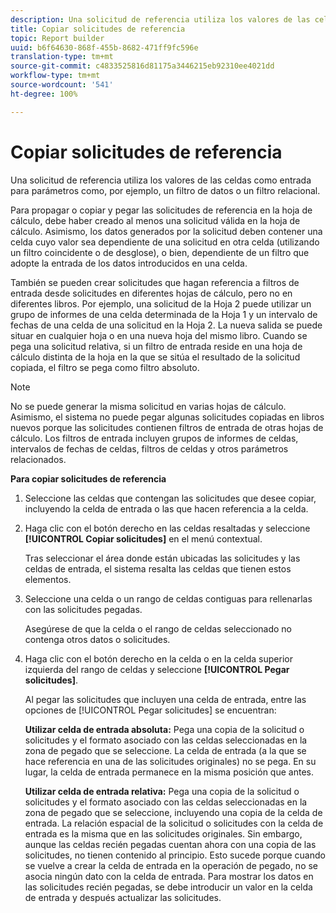```yaml
---
description: Una solicitud de referencia utiliza los valores de las celdas como entrada para parámetros como, por ejemplo, un filtro de datos o un filtro relacional.
title: Copiar solicitudes de referencia
topic: Report builder
uuid: b6f64630-868f-455b-8682-471ff9fc596e
translation-type: tm+mt
source-git-commit: c4833525816d81175a3446215eb92310ee4021dd
workflow-type: tm+mt
source-wordcount: '541'
ht-degree: 100%

---
```



# Copiar solicitudes de referencia

Una solicitud de referencia utiliza los valores de las celdas como entrada para parámetros como, por ejemplo, un filtro de datos o un filtro relacional.

Para propagar o copiar y pegar las solicitudes de referencia en la hoja de cálculo, debe haber creado al menos una solicitud válida en la hoja de cálculo. Asimismo, los datos generados por la solicitud deben contener una celda cuyo valor sea dependiente de una solicitud en otra celda (utilizando un filtro coincidente o de desglose), o bien, dependiente de un filtro que adopte la entrada de los datos introducidos en una celda.

También se pueden crear solicitudes que hagan referencia a filtros de entrada desde solicitudes en diferentes hojas de cálculo, pero no en diferentes libros. Por ejemplo, una solicitud de la Hoja 2 puede utilizar un grupo de informes de una celda determinada de la Hoja 1 y un intervalo de fechas de una celda de una solicitud en la Hoja 2. La nueva salida se puede situar en cualquier hoja o en una nueva hoja del mismo libro. Cuando se pega una solicitud relativa, si un filtro de entrada reside en una hoja de cálculo distinta de la hoja en la que se sitúa el resultado de la solicitud copiada, el filtro se pega como filtro absoluto.

>[!NOTE]
>
>No se puede generar la misma solicitud en varias hojas de cálculo. Asimismo, el sistema no puede pegar algunas solicitudes copiadas en libros nuevos porque las solicitudes contienen filtros de entrada de otras hojas de cálculo. Los filtros de entrada incluyen grupos de informes de celdas, intervalos de fechas de celdas, filtros de celdas y otros parámetros relacionados.

**Para copiar solicitudes de referencia**

1. Seleccione las celdas que contengan las solicitudes que desee copiar, incluyendo la celda de entrada o las que hacen referencia a la celda.
1. Haga clic con el botón derecho en las celdas resaltadas y seleccione **[!UICONTROL Copiar solicitudes]** en el menú contextual.

   Tras seleccionar el área donde están ubicadas las solicitudes y las celdas de entrada, el sistema resalta las celdas que tienen estos elementos.
1. Seleccione una celda o un rango de celdas contiguas para rellenarlas con las solicitudes pegadas.

   Asegúrese de que la celda o el rango de celdas seleccionado no contenga otros datos o solicitudes.
1. Haga clic con el botón derecho en la celda o en la celda superior izquierda del rango de celdas y seleccione **[!UICONTROL Pegar solicitudes]**.

   Al pegar las solicitudes que incluyen una celda de entrada, entre las opciones de [!UICONTROL Pegar solicitudes] se encuentran:

   **Utilizar celda de entrada absoluta:** Pega una copia de la solicitud o solicitudes y el formato asociado con las celdas seleccionadas en la zona de pegado que se seleccione. La celda de entrada (a la que se hace referencia en una de las solicitudes originales) no se pega. En su lugar, la celda de entrada permanece en la misma posición que antes.

   **Utilizar celda de entrada relativa:** Pega una copia de la solicitud o solicitudes y el formato asociado con las celdas seleccionadas en la zona de pegado que se seleccione, incluyendo una copia de la celda de entrada. La relación espacial de la solicitud o solicitudes con la celda de entrada es la misma que en las solicitudes originales. Sin embargo, aunque las celdas recién pegadas cuentan ahora con una copia de las solicitudes, no tienen contenido al principio. Esto sucede porque cuando se vuelve a crear la celda de entrada en la operación de pegado, no se asocia ningún dato con la celda de entrada. Para mostrar los datos en las solicitudes recién pegadas, se debe introducir un valor en la celda de entrada y después actualizar las solicitudes.
